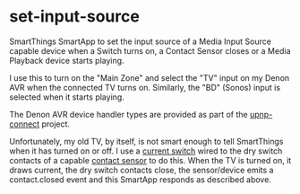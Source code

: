 # set-input-source
SmartThings SmartApp to set the input source of a Media Input Source capable device when a Switch turns on, a Contact Sensor closes or a Media Playback device starts playing.

I use this to turn on the "Main Zone" and select the "TV" input on my Denon AVR when the connected TV turns on. Similarly, the "BD" (Sonos) input is selected when it starts playing.

The Denon AVR device handler types are provided as part of the [upnp-connect](https://github.com/rtyle/upnp-connect) project.

Unfortunately, my old TV, by itself, is not smart enough to tell SmartThings when it has turned on or off. I use a [current switch](https://www.amazon.com/gp/product/B00I9IFJOM) wired to the dry switch contacts of a capable [contact sensor](https://www.amazon.com/gp/product/B07PDDX3K6) to do this. When the TV is turned on, it draws current, the dry switch contacts close, the sensor/device emits a contact.closed event and this SmartApp responds as described above.
